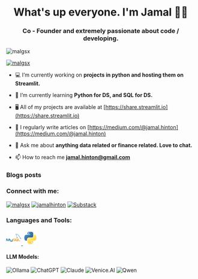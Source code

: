 <h1 align="center">What's up everyone. I'm Jamal 👋🏽</h1>
<h3 align="center">Co - Founder and extremely passionate about code / developing.</h3>

<p align="left"> <img src="https://komarev.com/ghpvc/?username=malgsx&label=Profile%20views&color=0e75b6&style=flat" alt="malgsx" /> </p>

<p align="left"> <a href="https://twitter.com/malgsx" target="blank"><img src="https://img.shields.io/twitter/follow/malgsx?logo=twitter&style=for-the-badge" alt="malgsx" /></a> </p>

- 💻 I’m currently working on **projects in python and hosting them on Streamlit.**

- 🧠 I’m currently learning **Python for DS, and SQL for DS.**

- 🖥️ All of my projects are available at [https://share.streamlit.io](https://share.streamlit.io)

- 📓 I regularly write articles on [https://medium.com/@jamal.hinton](https://medium.com/@jamal.hinton)

- 💬 Ask me about **anything data related or finance related. Love to chat.**

- 📫 How to reach me **jamal.hinton@gmail.com**

### Blogs posts
<!-- BLOG-POST-LIST:START -->
<!-- BLOG-POST-LIST:END -->

<h3 align="left">Connect with me:</h3>
<p align="left">
<a href="https://twitter.com/malgsx" target="blank"><img align="center" src="https://raw.githubusercontent.com/rahuldkjain/github-profile-readme-generator/master/src/images/icons/Social/twitter.svg" alt="malgsx" height="30" width="40" /></a>
<a href="https://linkedin.com/in/jamalhinton" target="blank"><img align="center" src="https://raw.githubusercontent.com/rahuldkjain/github-profile-readme-generator/master/src/images/icons/Social/linked-in-alt.svg" alt="jamalhinton" height="30" width="40" /></a>
<a href="https://substack.com/profile/30530873-jamal-hinton?utm_campaign=profile&utm_medium=profile-page" target="blank"><img align="center" src="https://cdn.jsdelivr.net/npm/simple-icons@v9/icons/substack.svg" alt="Substack" height="30" width="40" /></a>
</p>

<h3 align="left">Languages and Tools:</h3>
<p align="left"> <a href="https://www.mysql.com/" target="_blank" rel="noreferrer"> <img src="https://raw.githubusercontent.com/devicons/devicon/master/icons/mysql/mysql-original-wordmark.svg" alt="mysql" width="40" height="40"/> </a> <a href="https://www.python.org" target="_blank" rel="noreferrer"> <img src="https://raw.githubusercontent.com/devicons/devicon/master/icons/python/python-original.svg" alt="python" width="40" height="40"/> </a> </p>

<h4 align="left">LLM Models:</h4>
<p align="left">
<img src="assets/llm/ollama.ico" alt="Ollama" width="40" height="40"/>
<img src="assets/llm/chatgpt.ico" alt="ChatGPT" width="40" height="40"/>
<img src="assets/llm/claude.ico" alt="Claude" width="40" height="40"/>
<img src="assets/llm/venice.ico" alt="Venice.AI" width="40" height="40"/>
<img src="assets/llm/qwen.ico" alt="Qwen" width="40" height="40"/>
</p>


